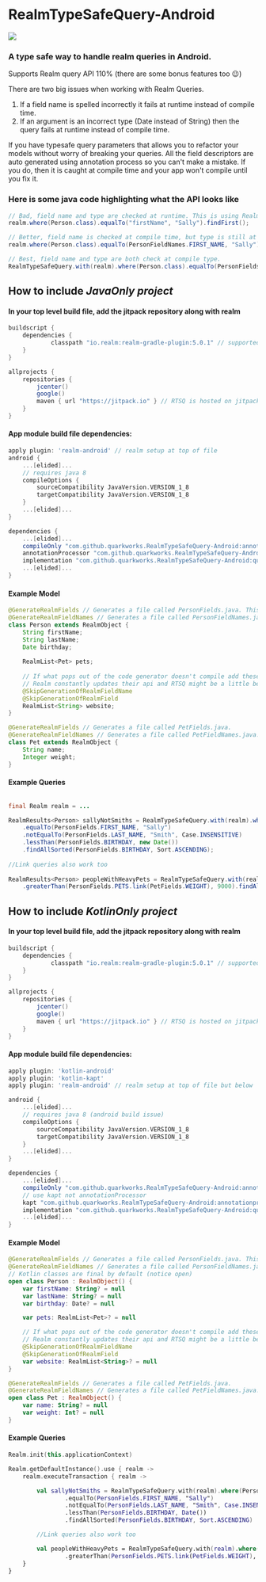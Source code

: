 # RealmTypeSafeQuery-Android
[![](https://jitpack.io/v/QuarkWorks/RealmTypeSafeQuery-Android.svg)](https://jitpack.io/#QuarkWorks/RealmTypeSafeQuery-Android)


### A type safe way to handle realm queries in Android.
Supports Realm query API 110% (there are some bonus features too 😉)

There are two big issues when working with Realm Queries.
1) If a field name is spelled incorrectly it fails at runtime instead of compile time.
2) If an argument is an incorrect type (Date instead of String) then the query fails at runtime instead of compile time.

If you have typesafe query parameters that allows you to refactor your models without worry of breaking your queries.
All the field descriptors are auto generated using annotation process so you can't make a mistake. 
If you do, then it is caught at compile time and your app won't compile until you fix it.

### Here is some java code highlighting what the API looks like
```java
// Bad, field name and type are checked at runtime. This is using Realm the default way.
realm.where(Person.class).equalTo("firstName", "Sally").findFirst();

// Better, field name is checked at compile time, but type is still at runtime.
realm.where(Person.class).equalTo(PersonFieldNames.FIRST_NAME, "Sally").findFirst();

// Best, field name and type are both check at compile type.
RealmTypeSafeQuery.with(realm).where(Person.class).equalTo(PersonFields.FIRST_NAME, "Sally").findFirst();
```

## How to include _JavaOnly project_

#### In your top level build file, add the jitpack repository along with realm
```groovy
buildscript {
    dependencies {
            classpath "io.realm:realm-gradle-plugin:5.0.1" // supported version of realm
    }
}

allprojects {
    repositories {
        jcenter()
        google()
        maven { url "https://jitpack.io" } // RTSQ is hosted on jitpack
    }
}
```

#### App module build file dependencies:
```groovy
apply plugin: 'realm-android' // realm setup at top of file
android { 
    ...[elided]...
    // requires java 8
    compileOptions {
        sourceCompatibility JavaVersion.VERSION_1_8
        targetCompatibility JavaVersion.VERSION_1_8
    }
    ...[elided]...
}

dependencies {
    ...[elided]...
    compileOnly "com.github.quarkworks.RealmTypeSafeQuery-Android:annotations:$RTSQ_version" // annotations
    annotationProcessor "com.github.quarkworks.RealmTypeSafeQuery-Android:annotationprocessor:$RTSQ_version" // annotation processor
    implementation "com.github.quarkworks.RealmTypeSafeQuery-Android:query:$RTSQ_version"  // query dsl
    ...[elided]...
}
```

#### Example Model
```java
@GenerateRealmFields // Generates a file called PersonFields.java. This is a RTSQ annotation.
@GenerateRealmFieldNames // Generates a file called PersonFieldNames.java This is a RTSQ annotation.
class Person extends RealmObject {
    String firstName;
    String lastName;
    Date birthday;
    
    RealmList<Pet> pets;
    
    // If what pops out of the code generator doesn't compile add these annotations.
    // Realm constantly updates their api and RTSQ might be a little behind.
    @SkipGenerationOfRealmFieldName
    @SkipGenerationOfRealmField  
    RealmList<String> website;
}

@GenerateRealmFields // Generates a file called PetFields.java.
@GenerateRealmFieldNames // Generates a file called PetFieldNames.java.
class Pet extends RealmObject {
    String name;
    Integer weight;
}
```

#### Example Queries

```java

final Realm realm = ...

RealmResults<Person> sallyNotSmiths = RealmTypeSafeQuery.with(realm).where(Person.class)
    .equalTo(PersonFields.FIRST_NAME, "Sally")
    .notEqualTo(PersonFields.LAST_NAME, "Smith", Case.INSENSITIVE)
    .lessThan(PersonFields.BIRTHDAY, new Date())
    .findAllSorted(PersonFields.BIRTHDAY, Sort.ASCENDING);
    
//Link queries also work too
 
RealmResults<Person> peopleWithHeavyPets = RealmTypeSafeQuery.with(realm).where(Person.class)
    .greaterThan(PersonFields.PETS.link(PetFields.WEIGHT), 9000).findAll();
```

## How to include _KotlinOnly project_

#### In your top level build file, add the jitpack repository along with realm
```groovy
buildscript {
    dependencies {
            classpath "io.realm:realm-gradle-plugin:5.0.1" // supported version of realm
    }
}

allprojects {
    repositories {
        jcenter()
        google()
        maven { url "https://jitpack.io" } // RTSQ is hosted on jitpack
    }
}
```

#### App module build file dependencies:
```groovy
apply plugin: 'kotlin-android'
apply plugin: 'kotlin-kapt'
apply plugin: 'realm-android' // realm setup at top of file but below 'kotlin-kapt' 

android { 
    ...[elided]...
    // requires java 8 (android build issue)
    compileOptions {
        sourceCompatibility JavaVersion.VERSION_1_8
        targetCompatibility JavaVersion.VERSION_1_8
    }
    ...[elided]...
}

dependencies {
    ...[elided]...
    compileOnly "com.github.quarkworks.RealmTypeSafeQuery-Android:annotations:$RTSQ_version" // annotations
    // use kapt not annotationProcessor
    kapt "com.github.quarkworks.RealmTypeSafeQuery-Android:annotationprocessor:$RTSQ_version" // annotation processor
    implementation "com.github.quarkworks.RealmTypeSafeQuery-Android:query:$RTSQ_version"  // query dsl
    ...[elided]...
}
```

#### Example Model
```kotlin
@GenerateRealmFields // Generates a file called PersonFields.java. This is a RTSQ annotation.
@GenerateRealmFieldNames // Generates a file called PersonFieldNames.java This is a RTSQ annotation.
// Kotlin classes are final by default (notice open)
open class Person : RealmObject() {
    var firstName: String? = null
    var lastName: String? = null
    var birthday: Date? = null

    var pets: RealmList<Pet>? = null

    // If what pops out of the code generator doesn't compile add these annotations.
    // Realm constantly updates their api and RTSQ might be a little behind.
    @SkipGenerationOfRealmFieldName
    @SkipGenerationOfRealmField
    var website: RealmList<String>? = null
}

@GenerateRealmFields // Generates a file called PetFields.java.
@GenerateRealmFieldNames // Generates a file called PetFieldNames.java.
open class Pet : RealmObject() {
    var name: String? = null
    var weight: Int? = null
}
```

#### Example Queries

```kotlin
Realm.init(this.applicationContext)

Realm.getDefaultInstance().use { realm ->
    realm.executeTransaction { realm ->

        val sallyNotSmiths = RealmTypeSafeQuery.with(realm).where(Person::class.java)
                .equalTo(PersonFields.FIRST_NAME, "Sally")
                .notEqualTo(PersonFields.LAST_NAME, "Smith", Case.INSENSITIVE)
                .lessThan(PersonFields.BIRTHDAY, Date())
                .findAllSorted(PersonFields.BIRTHDAY, Sort.ASCENDING)

        //Link queries also work too

        val peopleWithHeavyPets = RealmTypeSafeQuery.with(realm).where(Person::class.java)
                .greaterThan(PersonFields.PETS.link(PetFields.WEIGHT), 9000).findAll()
    }
}
```
